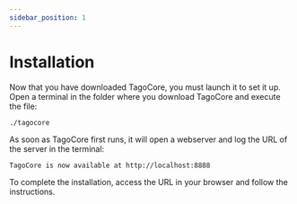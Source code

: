 ```yaml
---
sidebar_position: 1
---
```


# Installation

Now that you have downloaded TagoCore, you must launch it to set it up. Open a terminal in the folder where you download TagoCore and execute the file:

```shell
./tagocore
```

As soon as TagoCore first runs, it will open a webserver and log the URL of the server in the terminal:

```shell
TagoCore is now available at http://localhost:8888
```

To complete the installation, access the URL in your browser and follow the instructions.
